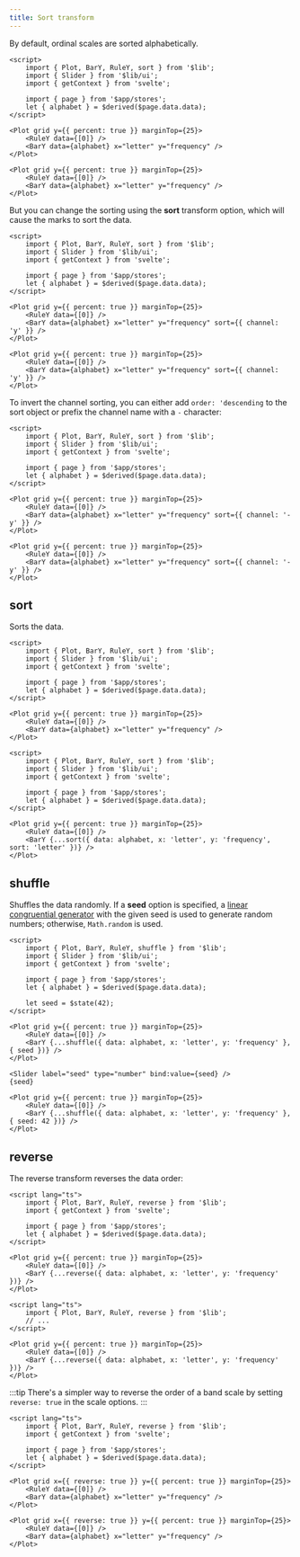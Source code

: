 ```yaml
---
title: Sort transform
---
```


By default, ordinal scales are sorted alphabetically.

```svelte live
<script>
    import { Plot, BarY, RuleY, sort } from '$lib';
    import { Slider } from '$lib/ui';
    import { getContext } from 'svelte';

    import { page } from '$app/stores';
    let { alphabet } = $derived($page.data.data);
</script>

<Plot grid y={{ percent: true }} marginTop={25}>
    <RuleY data={[0]} />
    <BarY data={alphabet} x="letter" y="frequency" />
</Plot>
```

```svelte
<Plot grid y={{ percent: true }} marginTop={25}>
    <RuleY data={[0]} />
    <BarY data={alphabet} x="letter" y="frequency" />
</Plot>
```

But you can change the sorting using the **sort** transform option, which will cause the marks to sort the data.

```svelte live
<script>
    import { Plot, BarY, RuleY, sort } from '$lib';
    import { Slider } from '$lib/ui';
    import { getContext } from 'svelte';

    import { page } from '$app/stores';
    let { alphabet } = $derived($page.data.data);
</script>

<Plot grid y={{ percent: true }} marginTop={25}>
    <RuleY data={[0]} />
    <BarY data={alphabet} x="letter" y="frequency" sort={{ channel: 'y' }} />
</Plot>
```

```svelte
<Plot grid y={{ percent: true }} marginTop={25}>
    <RuleY data={[0]} />
    <BarY data={alphabet} x="letter" y="frequency" sort={{ channel: 'y' }} />
</Plot>
```

To invert the channel sorting, you can either add `order: 'descending` to the sort object or prefix the channel name with a `-` character:

```svelte live
<script>
    import { Plot, BarY, RuleY, sort } from '$lib';
    import { Slider } from '$lib/ui';
    import { getContext } from 'svelte';

    import { page } from '$app/stores';
    let { alphabet } = $derived($page.data.data);
</script>

<Plot grid y={{ percent: true }} marginTop={25}>
    <RuleY data={[0]} />
    <BarY data={alphabet} x="letter" y="frequency" sort={{ channel: '-y' }} />
</Plot>
```

```svelte
<Plot grid y={{ percent: true }} marginTop={25}>
    <RuleY data={[0]} />
    <BarY data={alphabet} x="letter" y="frequency" sort={{ channel: '-y' }} />
</Plot>
```

## sort

Sorts the data.

```svelte live
<script>
    import { Plot, BarY, RuleY, sort } from '$lib';
    import { Slider } from '$lib/ui';
    import { getContext } from 'svelte';

    import { page } from '$app/stores';
    let { alphabet } = $derived($page.data.data);
</script>

<Plot grid y={{ percent: true }} marginTop={25}>
    <RuleY data={[0]} />
    <BarY data={alphabet} x="letter" y="frequency" />
</Plot>
```

```svelte live
<script>
    import { Plot, BarY, RuleY, sort } from '$lib';
    import { Slider } from '$lib/ui';
    import { getContext } from 'svelte';

    import { page } from '$app/stores';
    let { alphabet } = $derived($page.data.data);
</script>

<Plot grid y={{ percent: true }} marginTop={25}>
    <RuleY data={[0]} />
    <BarY {...sort({ data: alphabet, x: 'letter', y: 'frequency', sort: 'letter' })} />
</Plot>
```

## shuffle

Shuffles the data randomly. If a **seed** option is specified, a [linear congruential generator](https://d3js.org/d3-random#randomLcg) with the given seed is used to generate random numbers; otherwise, `Math.random` is used.

```svelte live
<script>
    import { Plot, BarY, RuleY, shuffle } from '$lib';
    import { Slider } from '$lib/ui';
    import { getContext } from 'svelte';

    import { page } from '$app/stores';
    let { alphabet } = $derived($page.data.data);

    let seed = $state(42);
</script>

<Plot grid y={{ percent: true }} marginTop={25}>
    <RuleY data={[0]} />
    <BarY {...shuffle({ data: alphabet, x: 'letter', y: 'frequency' }, { seed })} />
</Plot>

<Slider label="seed" type="number" bind:value={seed} />
{seed}
```

```svelte
<Plot grid y={{ percent: true }} marginTop={25}>
    <RuleY data={[0]} />
    <BarY {...shuffle({ data: alphabet, x: 'letter', y: 'frequency' }, { seed: 42 })} />
</Plot>
```

## reverse

The reverse transform reverses the data order:

```svelte live
<script lang="ts">
    import { Plot, BarY, RuleY, reverse } from '$lib';
    import { getContext } from 'svelte';

    import { page } from '$app/stores';
    let { alphabet } = $derived($page.data.data);
</script>

<Plot grid y={{ percent: true }} marginTop={25}>
    <RuleY data={[0]} />
    <BarY {...reverse({ data: alphabet, x: 'letter', y: 'frequency' })} />
</Plot>
```

```svelte
<script lang="ts">
    import { Plot, BarY, RuleY, reverse } from '$lib';
    // ...
</script>

<Plot grid y={{ percent: true }} marginTop={25}>
    <RuleY data={[0]} />
    <BarY {...reverse({ data: alphabet, x: 'letter', y: 'frequency' })} />
</Plot>
```

:::tip
There's a simpler way to reverse the order of a band scale by setting `reverse: true` in the scale options.
:::

```svelte live
<script lang="ts">
    import { Plot, BarY, RuleY, reverse } from '$lib';
    import { getContext } from 'svelte';

    import { page } from '$app/stores';
    let { alphabet } = $derived($page.data.data);
</script>

<Plot grid x={{ reverse: true }} y={{ percent: true }} marginTop={25}>
    <RuleY data={[0]} />
    <BarY data={alphabet} x="letter" y="frequency" />
</Plot>
```

```svelte
<Plot grid x={{ reverse: true }} y={{ percent: true }} marginTop={25}>
    <RuleY data={[0]} />
    <BarY data={alphabet} x="letter" y="frequency" />
</Plot>
```
